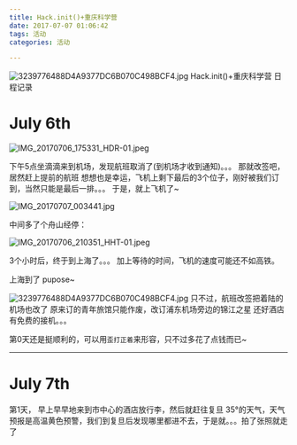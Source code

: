 ```yaml
---
title: Hack.init()+重庆科学营
date: 2017-07-07 01:06:42
tags: 活动
categories: 活动

---
```


![3239776488D4A9377DC6B070C498BCF4.jpg](http://upload-images.jianshu.io/upload_images/2218072-45631e578f1ebdba.jpg?imageMogr2/auto-orient/strip%7CimageView2/2/w/1240)
Hack.init()+重庆科学营 日程记录

<!-- more -->

# July 6th

![IMG_20170706_175331_HDR-01.jpeg](http://upload-images.jianshu.io/upload_images/2218072-5cb0d1f2b8b32f3c.jpeg?imageMogr2/auto-orient/strip%7CimageView2/2/w/1240)

下午5点坐滴滴来到机场，发现航班取消了(到机场才收到通知)。。。
那就改签吧，居然赶上提前的航班
想想也是幸运，飞机上剩下最后的3个位子，刚好被我们订到，当然只能是最后一排。。。
于是，就上飞机了~

![IMG_20170707_003441.jpg](http://upload-images.jianshu.io/upload_images/2218072-f4d9631536a5f4fc.jpg?imageMogr2/auto-orient/strip%7CimageView2/2/w/1240)

中间多了个舟山经停：

![IMG_20170706_210351_HHT-01.jpeg](http://upload-images.jianshu.io/upload_images/2218072-1b8e102033508fdf.jpeg?imageMogr2/auto-orient/strip%7CimageView2/2/w/1240)

3个小时后，终于到上海了。。。
加上等待的时间，飞机的速度可能还不如高铁。

上海到了 pupose~

![3239776488D4A9377DC6B070C498BCF4.jpg](http://upload-images.jianshu.io/upload_images/2218072-b820ac9dde2ff32b.jpg?imageMogr2/auto-orient/strip%7CimageView2/2/w/1240)
只不过，航班改签把着陆的机场也改了
原来订的青年旅馆只能作废，改订浦东机场旁边的锦江之星
还好酒店有免费的接机。。。

第0天还是挺顺利的，可以用`歪打正着`来形容，只不过多花了点钱而已~

---
# July 7th
第1天，
早上早早地来到市中心的酒店放行李，然后就赶往复旦
35°的天气，天气预报是高温黄色预警，我们到复旦后发现哪里都进不去，于是就。。。拍了张照就走了
